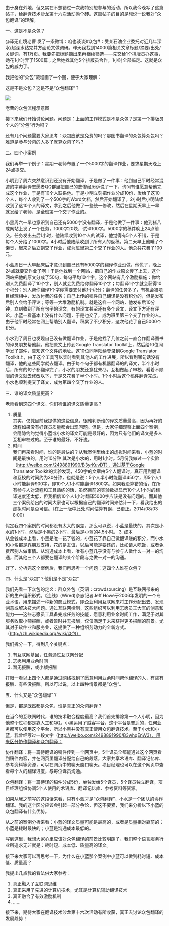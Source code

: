 由于身在外地，但又实在不想错过一次我特别想参与的活动，所以我今晚写了这篇帖子，给翻译技术沙龙第十六次活动抛个砖。这篇帖子的目的是想说一说我对“众包翻译”的理解。

一、这是不是众包？

@译无止境老曹 发了一条微博：咱也谈谈#众包#：受某石油企业委托对近几年深水/超深水钻完井方面论文做调研。昨天我找到14000篇相关文章标题/摘要/出处/关键词，有1万页。我要先把标题摘出来再继续筛选——先交给1个排版员办这事，她花1小时弄了1500篇；之后她找其他5个排版员合作，1小时全部搞定。这就是众包的威力了。

我把他的“众包”流程画了一个图，便于大家理解：

这是不是众包？这是不是“众包翻译”？

![](http://s5.sinaimg.cn/mw690/002J75Xwgy6KWqk9ChS24)

老曹的众包流程示意图

 接下来我们开始讨论问题。问题是：上面的工作模式是不是众包？是第一个排版员个人的“分包”行为吗？
 
还有几个问题需要大家思考：众包应该是免费的吗？那图书翻译的众包算众包吗？难道是参与分包的人多了就算众包了吗？

二、四个小案例

我们再举一个例子：星期一老师布置了一个5000字的翻译作业，要求星期天晚上24点提交。

小明到了周六突然意识到还没有开始翻译，于是做了一件事：他到自己平时经常混迹的字幕翻译志愿者QQ群里把自己的悲惨经历诉说了一下，询问有谁愿意帮他完成这个作业，于是有10个人联系他。于是小明立刻把作业分成10份，发给了这10个人，每个人收到了一个500字的Word文档，然后开始翻译了。2小时后小明陆续收到了这10个人的译文，拿到之后他做了一些统一修改，然后在星期天早上一早就发给了老师，是全班第一个交了作业的。

小黑周六一早也意识到自己还有5000字没有翻译，于是他做了一件事：他到猪八戒网站上发了一个任务，1000字20块，试译100字。5000字的稿件晚上24点前交。任务发出去后1小时，他陆续收到10个人的试译，他觉得有5个人不错，于是每个人分给了1000字。4小时后他陆续收到了所有人的返稿。第二天早上他睡了个懒觉，起来之后立刻交了作业，成为班里第二个交了作业的人。他总共花费了100元。

小蓝周日一大早起床后才意识到自己还有5000字的翻译作业没做，他慌了，晚上24点就要交作业了啊！于是他找到一个网站，把自己的作业原文传了上去，这个网站把他的原文分成了50句，每句平均10个字。这个网站有几个激励措施：你给别人免费翻译了10个字，别人就会免费给你翻译10个字；每翻译1个字就会获得10个积分；别人帮你翻译1个字你需要支付他1个积分；翻译的任务多了，有机会被项目经理相中，发放付费的任务；自己上传的稿件自己翻译是没有积分的，但是发布后别人会给予评论；等等一大堆激励机制。就是这样一个网站，他发布后10分钟，立刻收到了所有句子的译文，有的译文甚至还有多个译文，译文下方还有评论。小蓝一看基本上没有什么问题，于是也交了，成为班里第三个交了作业的人。由于他平时经常在网上帮助别人翻译，积累了不少积分，这次他花了自己5000个积分。

小水到了周日也发现自己没有做翻译作业，于是他找了几位之前一直合作翻译图书的译员朋友帮他翻。他把原文上传到Google Translator Toolkit上，然后给10位同学发了邮件，告知这个文件的地址。这10位同学陆续登录到Google Translator Toolkit上，由于这个工具可以实时看到其他人的工作进展，所以看到哪句话没有翻译，他的这些同学就去翻译。由于每个句子都有机器翻译的的译文，半个小时后，所有的句子都翻译完了，小水的朋友还意犹未尽，互相做起了审校，看着不顺眼的译文就去修改以下，于是又花费了半个小时。1个小时后这个稿件翻译完成，小水也顺利提交了译文，成为第四个交了作业的人。

三、谁的译文质量更高？

老师看到这四个译文，你们猜谁的译文质量更高？

1. 质量  
其实，仅凭目前我提供的这些信息，很难判断谁的译文质量最高，因为再好的流程如果没有好译员质量都会出现问题。但是，大家仔细观察上面四个案例，会隐隐约约觉得小蓝或小水的译文可能是最好的，因为只有他们的译文是多人互相审校过的。至于谁的最好，不好说。
2. 时间  
我们再来看时间，谁的是最快的？从我案例里给出的虚拟时间来看，小蓝的时间是最快的，用时10分钟
其次是小水的，用时1小时。5月份我做过一个实验（http://weibo.com/2498891990/B3yrKuvDT），通过基于Google Translator Toolkit的实验发现，450字的文章由5个人翻译时，真正用到翻译和互校的时间约为30分钟，也就是说：5个人半小时能翻译450字，即5个人1小时能翻译900字，即10个人1小时能翻译1800字。如果我没算错的话，在所有参与人对流程和工具熟练的话，虽然目前的实验数据显示10个人1小时的翻译速度还太低，但我相信10个人1小时翻译5000字应该是没有问题的。而其他三个案例给出的时间大家也可以根据自己的翻译时间来估计一下，看我给出的虚拟时间是否可信。（在上一版中此处时间估算有误，已更正。2014/08/03 8:00）
  
  假定我四个案例的时间都没有太大的误差，那么可以说，小蓝是最快的，其次是小水的1小时，然后是小黑的2小时，最后是小蓝的4.5小时。
3. 成本  
从金钱成本上看，小黑是唯一花了钱的，小蓝花了靠自己做翻译赚的积分，而小水和小名都是靠朋友支持，花的是友谊，以后可能是要还的，比如请人吃饭，或者免费帮别人做事情。从沟通成本上看，唯有小蓝几乎没有与参与人做什么一对一的沟通，而其他三个人都要在翻译的某个阶段与之做一对一的沟通。

好了，分析完这个案例后，我们再思考一个问题：这四个人谁在众包？

四、什么是“众包”？他们是不是“众包”

我们先看一下众包的定义：群众外包（英语：crowdsourcing）是互联网带来的新的生产组织形式。《连线》(Wired)杂志记者Jeff Howe于2006年发明的一个专业术语，用来描述一种新的商业模式，即企业利用互联网来将工作分配出去、发现创意或解决技术问题。通过互联网控制，这些组织可以利用志愿员工大军的创意和能力——这些志愿员工具备完成任务的技能，愿意利用业余时间工作，满足于对其服务收取小额报酬，或者暂时并无报酬，仅仅满足于未来获得更多报酬的前景。尤其对于软件业和服务业，这提供了一种组织劳动力的全新方式。（http://zh.wikipedia.org/wiki/众包）

我们拆分一下，得到几个关键点：

1. 有互联网基因，任务通过互联网分配
2. 志愿利用业余时间
3. 暂无报酬，或小额报酬

打眼一看以上四个人都是通过网络找到了愿意利用业余时间帮他翻译的人，有些有报酬、有些没报酬。所以可以说，以上四种情景都是“众包”。

五、什么又是“众包翻译”？

但是，都是既然都是众包，谁是真正的众包翻译？

在当今的互联网时代，谁的技术融合程度最高？我们首先排除第一个人小明，因为他整个过程都是靠人工和QQ。小黑运用了威客平台，这个平台是普适的，任何业务都可以使用这个平台，所以小黑并没有真正使用众包翻译技术。至于小水和小蓝，我曾经写过一段文字（http://weibo.com/2498891990/B3whqEnW3），用来区分协作翻译和众包翻译：

协作翻译：将一篇待翻译的稿件传到一个网页中，5个译员全都能通过这个网页看到稿件内容，并在网页里翻译分配给自己的段落，大家共享术语库、翻译记忆库、参考资料等资源，可以在网页中的聊天窗口聊天。项目经理也可以在这个网页中查看每个人的翻译进度，与每位译员沟通。

众包翻译：将一篇待译的稿件分成5份，单独发给5个译员，5个译员独立翻译，项目经理组织协调5个人使用的术语库、翻译记忆库、参考资料等资源。

如果从我之前写的这段话来看，只有小蓝才是“众包翻译”，小水是一个团队的协作翻译。我的这个区分应该会引起一部分争论，但这不要紧，我们来分析以下小蓝的众包翻译有什么优势。

从之前的案例分析来看：小蓝的译文质量可能是最高的，或者是质量相对靠前的；小蓝是耗时最快的；小蓝是沟通成本最低的。

写到这里，我想大家心里应该对众包翻译的前景比较明朗了，我们整个语言服务行业所追求无非就是：耗时短、成本低、质量高的译文。

接下来大家可以再思考一下，为什么在小蓝那个案例中小蓝可以做到耗时短、成本低、质量高？

我提出几点我的看法供大家参考：
1. 真正融入了互联网思维
2. 真正采用了先进的计算机技术，尤其是计算机辅助翻译技术
3. 真正融合了有效激励机制
4.  ...... 

接下来，期待大家在翻译技术沙龙第十六次活动有所收获，真正去讨论众包翻译的发展趋势！